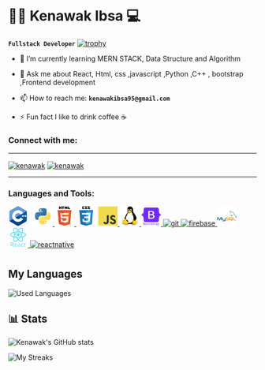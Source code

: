 ##

# 🏄‍♂️ Kenawak Ibsa 💻

**`Fullstack Developer`**
[![trophy](https://github-profile-trophy.vercel.app/?username=kenawak&theme=onelight)](https://github.com/ryo-ma/github-profile-trophy)
- 🌱 I’m currently learning MERN STACK, Data Structure and Algorithm

- 💬 Ask me about React, Html, css ,javascript ,Python ,C++ , bootstrap ,Frontend development

- 📫 How to reach me: **`kenawakibsa95@gmail.com`**

- ⚡ Fun fact I like to drink coffee ☕


### Connect with me:

---

<a href="https://linkedin.com/in/kenawak" target="blank"><img align="center" src="https://raw.githubusercontent.com/rahuldkjain/github-profile-readme-generator/master/src/images/icons/Social/linked-in-alt.svg" alt="kenawak" height="30" width="40" /></a>
<a href="https://t.me/Kenawak_Ibsa" target="blank">
<img align="center"  src="https://cdn-icons-png.flaticon.com/128/2111/2111644.png" alt="kenawak" height="40" width="39" >
</a>

---

### Languages and Tools:

<p align="left"> 
<a href="https://python.org" target="_blank" rel="noreferrer"><img src="https://raw.githubusercontent.com/devicons/devicon/master/icons/python/python-original.svg" alt="python" width="40" height="40"/> </a> <a href="https://reactjs.org/" target="_blank" rel="noreferrer"> </a>
<a href="https://cpp-lang.com" target="_blank" rel="noreferrer">
<img align="left" alt="C++" style="padding-right:10px;" src="https://raw.githubusercontent.com/devicons/devicon/master/icons/cplusplus/cplusplus-original.svg" alt="c++" width="40" height="40"/></a> 
<a href="https://www.w3.org/html/" target="_blank" rel="noreferrer"> <img src="https://raw.githubusercontent.com/devicons/devicon/master/icons/html5/html5-original-wordmark.svg" alt="html5" width="40" height="40"/> </a> 
<a href="https://www.w3schools.com/css/" target="_blank" rel="noreferrer"> <img src="https://raw.githubusercontent.com/devicons/devicon/master/icons/css3/css3-original-wordmark.svg" alt="css3" width="40" height="40"/></a> 
<a href="https://developer.mozilla.org/en-US/docs/Web/JavaScript" target="_blank" rel="noreferrer"> <img src="https://raw.githubusercontent.com/devicons/devicon/master/icons/javascript/javascript-original.svg" alt="javascript" width="40" height="40"/> </a> <a href="https://www.linux.org/" target="_blank" rel="noreferrer"> <img src="https://raw.githubusercontent.com/devicons/devicon/master/icons/linux/linux-original.svg" alt="linux" width="40" height="40"/> </a>
<a href="https://getbootstrap.com" target="_blank" rel="noreferrer"> <img src="https://raw.githubusercontent.com/devicons/devicon/master/icons/bootstrap/bootstrap-plain-wordmark.svg" alt="bootstrap" width="40" height="38"/> </a> 
 <a href="https://git-scm.com/" target="_blank" rel="noreferrer"> <img src="https://www.vectorlogo.zone/logos/git-scm/git-scm-icon.svg" alt="git" width="40" height="40"/> </a> 
 <a href="https://firebase.google.com/" target="_blank" rel="noreferrer"> <img src="https://www.vectorlogo.zone/logos/firebase/firebase-icon.svg" alt="firebase" width="40" height="40"/> </a> <a href="https://www.mysql.com/" target="_blank" rel="noreferrer"> <img src="https://raw.githubusercontent.com/devicons/devicon/master/icons/mysql/mysql-original-wordmark.svg" alt="mysql" width="40" height="40"/> </a>  <a href="https://www.python.org" target="_blank" rel="noreferrer"> <img src="https://raw.githubusercontent.com/devicons/devicon/master/icons/react/react-original-wordmark.svg" alt="react" width="40" height="40"/> </a> <a href="https://reactnative.dev/" target="_blank" rel="noreferrer"> <img src="https://reactnative.dev/img/header_logo.svg" alt="reactnative" width="40" height="40"/> </a> <a href="https://redux.js.org" target="_blank" rel="noreferrer"></a> </p>

#

## My Languages

![Used Languages](https://github-readme-stats.vercel.app/api/top-langs?username=kenawak&show_icons=true&locale=en&layout=compact&theme=gruvbox)

## 📊 Stats

![Kenawak's GitHub stats](https://github-readme-stats.vercel.app/api?username=kenawak&show_icons=true&theme=gruvbox)

<!-- <p>&nbsp;<img align="center" src="https://github-readme-stats.vercel.app/api?username=kenawak&show_icons=true&locale=en" alt="kenawak" /></p> -->

![My Streaks](https://github-readme-streak-stats.herokuapp.com/?user=kenawak&show_icons=true&theme=gruvbox)

